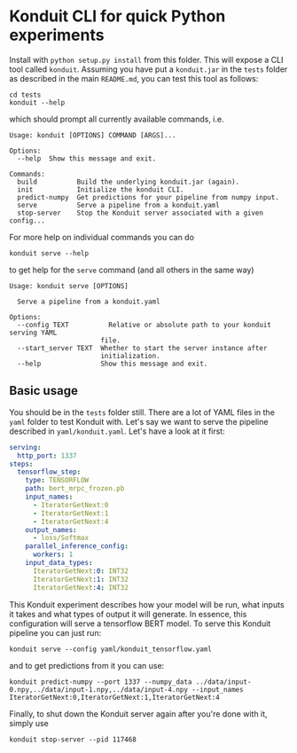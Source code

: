 # Konduit CLI for quick Python experiments

Install with `python setup.py install` from this folder. This will expose a CLI tool called
`konduit`. Assuming you have put a `konduit.jar` in the `tests` folder as described
in the main `README.md`, you can test this tool as follows:

```shell script
cd tests
konduit --help
```

which should prompt all currently available commands, i.e.

```text
Usage: konduit [OPTIONS] COMMAND [ARGS]...

Options:
  --help  Show this message and exit.

Commands:
  build          Build the underlying konduit.jar (again).
  init           Initialize the konduit CLI.
  predict-numpy  Get predictions for your pipeline from numpy input.
  serve          Serve a pipeline from a konduit.yaml
  stop-server    Stop the Konduit server associated with a given config...
```

For more help on individual commands you can do
```shell script
konduit serve --help
```

to get help for the `serve` command (and all others in the same way)

```text
Usage: konduit serve [OPTIONS]

  Serve a pipeline from a konduit.yaml

Options:
  --config TEXT          Relative or absolute path to your konduit serving YAML
                       file.
  --start_server TEXT  Whether to start the server instance after 
                       initialization.
  --help               Show this message and exit.
```

## Basic usage

You should be in the `tests` folder still. There are a lot of YAML files in the `yaml` folder
to test Konduit with. Let's say we want to serve the pipeline described in `yaml/konduit.yaml`.
Let's have a look at it first:

```yaml
serving:
  http_port: 1337
steps:
  tensorflow_step:
    type: TENSORFLOW
    path: bert_mrpc_frozen.pb
    input_names:
      - IteratorGetNext:0
      - IteratorGetNext:1
      - IteratorGetNext:4
    output_names:
      - loss/Softmax
    parallel_inference_config:
      workers: 1
    input_data_types:
      IteratorGetNext:0: INT32
      IteratorGetNext:1: INT32
      IteratorGetNext:4: INT32
```

This Konduit experiment describes how your model will be run, what inputs it takes and
what types of output it will generate. In essence, this configuration will serve a tensorflow BERT model. 
To serve this Konduit pipeline you can just run:

```shell script
konduit serve --config yaml/konduit_tensorflow.yaml
```

and to get predictions from it you can use:

```shell script
konduit predict-numpy --port 1337 --numpy_data ../data/input-0.npy,../data/input-1.npy,../data/input-4.npy --input_names IteratorGetNext:0,IteratorGetNext:1,IteratorGetNext:4
```

Finally, to shut down the Konduit server again after you're done with it, simply use

```shell script
konduit stop-server --pid 117468
``` 